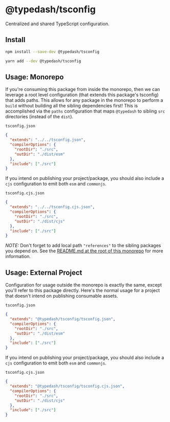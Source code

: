 # @typedash/tsconfig

Centralized and shared TypeScript configuration.

## Install

```sh
npm install --save-dev @typedash/tsconfig
```

```sh
yarn add --dev @typedash/tsconfig
```

## Usage: Monorepo

If you're consuming this package from inside the monorepo, then we can leverage a root level configuration (that extends this package's tsconfig) that adds paths. This allows for any package in the monorepo to perform a `build` without building all the sibling dependencies first! This is accomplished via the `paths` configuration that maps `@typedash` to sibling `src` directories (instead of the `dist`).

`tsconfig.json`

```json
{
  "extends": "../../tsconfig.json",
  "compilerOptions": {
    "rootDir": "./src",
    "outDir": "./dist/esm"
  },
  "include": ["./src"]
}
```

If you intend on publishing your project/package, you should also include a `cjs` configuration to emit both `esm` and `commonjs`.

`tsconfig.cjs.json`

```json
{
  "extends": "../../tsconfig.cjs.json",
  "compilerOptions": {
    "rootDir": "./src",
    "outDir": "./dist/cjs"
  },
  "include": ["./src"]
}
```

_NOTE:_ Don't forget to add local path `"references"` to the sibling packages you depend on. See the [README.md at the root of this monorepo](../../README.md#dependency-management) for more information.

## Usage: External Project

Configuration for usage outside the monorepo is exactly the same, except you'll refer to this package directly. Here's the normal usage for a project that doesn't intend on publishing consumable assets.

`tsconfig.json`

```json
{
  "extends": "@typedash/tsconfig/tsconfig.json",
  "compilerOptions": {
    "rootDir": "./src",
    "outDir": "./dist/esm"
  },
  "include": ["./src"]
}
```

If you intend on publishing your project/package, you should also include a `cjs` configuration to emit both `esm` and `commonjs`.

`tsconfig.cjs.json`

```json
{
  "extends": "@typedash/tsconfig/tsconfig.cjs.json",
  "compilerOptions": {
    "rootDir": "./src",
    "outDir": "./dist/cjs"
  },
  "include": ["./src"]
}
```
